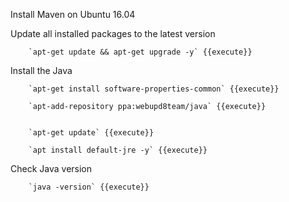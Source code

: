 
Install Maven on Ubuntu 16.04

Update all installed packages to the latest version

        `apt-get update && apt-get upgrade -y` {{execute}}


Install the Java

        `apt-get install software-properties-common` {{execute}}

        `apt-add-repository ppa:webupd8team/java` {{execute}}
        

        `apt-get update` {{execute}} 

        `apt install default-jre -y` {{execute}}


Check Java version

        `java -version` {{execute}}

